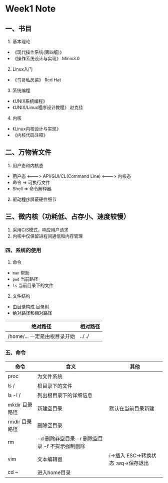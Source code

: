 # Week1 Note

## 一、书目

1. 基本理论

  + 《现代操作系统(第四版)》
  + 《操作系统设计与实现》 Minix3.0

2. Linux入门

  + 《鸟哥私房菜》 Red Hat

3. 系统编程

  + 《UNIX系统编程》
  + 《UNIX/Linux程序设计教程》 赵克佳

4. 内核

  + 《Linux内核设计与实现》
  + 《内核代码注释》

## 二、万物皆文件

1. 用户态和内核态

  + 用户态 <---> API/GUI/CL(Command Line) <---> 内核态
  + 命令 => 可执行文件
  + Shell => 命令解释器

2. 驱动程序屏蔽硬件细节

## 三、微内核（功耗低、占存小、速度较慢）

1. 采用C/S模式，响应用户请求
2. 内核中仅保留进程间通信和内存管理

### 四、系统的使用

1. 命令

  + `man` 帮助
  + `pwd` 当前路径
  + `ls` 当前目录下的文件

2. 文件结构

  + 由目录构成 目录树
  + 绝对路径和相对路径
    
绝对路径|相对路径
--|--
/home/... 一定是由根目录开始|../ ./


### 五、命令

命令|含义|其他
-|-|-
proc|为文件系统|
ls /|根目录下的文件|
ls -l /|列出根目录下的详细信息|
mkdir 目录路径|新建空目录|默认在当前目录新建
rmdir 目录路径|删除空目录|
rm|-d 删除非空目录 -r 删除空目录 -f 不提示强制删除|
vim|文本编辑器|i->插入 ESC->转换状态 :wq->保存退出
cd ~|进入home目录|



